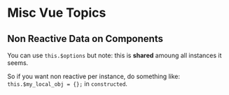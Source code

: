 # Misc Vue Topics

## Non Reactive Data on Components

You can use `this.$options` but note: this is **shared** amoung all instances it seems.

So if you want non reactive per instance, do something like: `this.$my_local_obj = {};` in `constructed`.




